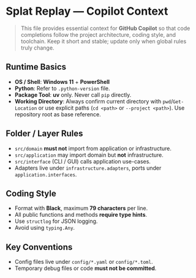 # Splat Replay — Copilot Context

> This file provides essential context for **GitHub Copilot** so that code completions follow the project architecture, coding style, and toolchain. Keep it short and stable; update only when global rules truly change.

## Runtime Basics

- **OS / Shell**: **Windows 11** + **PowerShell**
- **Python**: Refer to `.python-version` file.
- **Package Tool**: **uv** only. Never call `pip` directly.
- **Working Directory**: Always confirm current directory with `pwd`/`Get-Location` or use explicit paths (`cd <path>` or `--project <path>`). Use repository root as base reference.

## Folder / Layer Rules

- `src/domain` **must not** import from application or infrastructure.
- `src/application` may import domain but **not** infrastructure.
- `src/interface` (CLI / GUI) calls application use-cases.
- Adapters live under `infrastructure.adapters`, ports under `application.interfaces`.

## Coding Style

- Format with **Black**, maximum **79 characters** per line.
- All public functions and methods **require type hints**.
- Use `structlog` for JSON logging.
- Avoid using `typing.Any`.

## Key Conventions

- Config files live under `config/*.yaml` or `config/*.toml`.
- Temporary debug files or code **must not be committed**.
